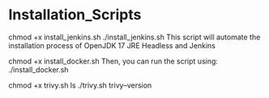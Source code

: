 # Installation_Scripts
chmod +x install_jenkins.sh
 ./install_jenkins.sh
 This script will automate the installation process of OpenJDK 17 JRE Headless and
Jenkins

 chmod +x install_docker.sh
Then, you can run the script using:
 ./install_docker.sh


 chmod +x trivy.sh
 ls
 ./trivy.sh
 trivy–version
